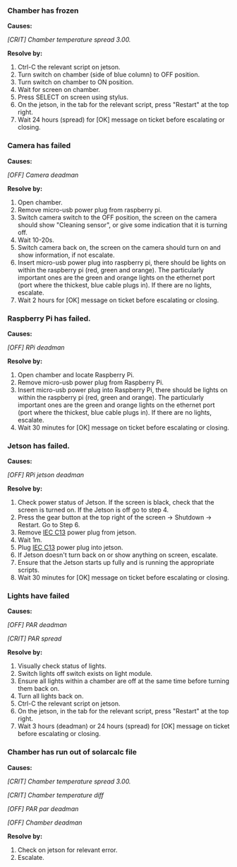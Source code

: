 ### Chamber has frozen

**Causes:**

*[CRIT] Chamber <chamber> temperature spread 3.00.*

**Resolve by:**

1. Ctrl-C the relevant script on jetson.
2. Turn switch on chamber (side of blue column) to OFF position.
3. Turn switch on chamber to ON position.
4. Wait for screen on chamber.
5. Press SELECT on screen using stylus.
6. On the jetson, in the tab for the relevant script, press "Restart" at the top right.
7. Wait 24 hours (spread) for [OK] message on ticket before escalating or closing.

### Camera has failed

**Causes:**

*[OFF] Camera <camera name> deadman*

**Resolve by:**

1. Open chamber.
2. Remove micro-usb power plug from raspberry pi.
3. Switch camera switch to the OFF position, the screen on the camera should show "Cleaning sensor", or give some indication that it is turning off.
4. Wait 10-20s.
5. Switch camera back on, the screen on the camera should turn on and show information, if not escalate.
6. Insert micro-usb power plug into raspberry pi, there should be lights on within the raspberry pi (red, green and orange). The particularly important ones are the green and orange lights on the ethernet port (port where the thickest, blue cable plugs in). If there are no lights, escalate.
7. Wait 2 hours for [OK] message on ticket before escalating or closing.

### Raspberry Pi has failed.

**Causes:**

*[OFF] RPi <chamber> deadman*

**Resolve by:**

1. Open chamber and locate Raspberry Pi.
2. Remove micro-usb power plug from Raspberry Pi.
3. Insert micro-usb power plug into Raspberry Pi, there should be lights on within the raspberry pi (red, green and orange). The particularly important ones are the green and orange lights on the ethernet port (port where the thickest, blue cable plugs in). If there are no lights, escalate.
4. Wait 30 minutes for [OK] message on ticket before escalating or closing.

### Jetson has failed.

**Causes:**

*[OFF] RPi jetson deadman*

**Resolve by:**

1. Check power status of Jetson. If the screen is black, check that the screen is turned on. If the Jetson is off go to step 4.
2. Press the gear button at the top right of the screen -> Shutdown -> Restart. Go to Step 6.
3. Remove [IEC C13](https://en.wikipedia.org/wiki/IEC_60320#C13/C14_coupler) power plug from jetson.
4. Wait 1m.
5. Plug [IEC C13](https://en.wikipedia.org/wiki/IEC_60320#C13/C14_coupler) power plug into jetson.
5. If Jetson doesn't turn back on or show anything on screen, escalate.
6. Ensure that the Jetson starts up fully and is running the appropriate scripts.
4. Wait 30 minutes for [OK] message on ticket before escalating or closing.

### Lights have failed

**Causes:**

*[OFF] PAR <chamber> deadman*

*[CRIT] PAR spread*

**Resolve by:**

1. Visually check status of lights.
2. Switch lights off switch exists on light module.
3. Ensure all lights within a chamber are off at the same time before turning them back on.
4. Turn all lights back on.
5. Ctrl-C the relevant script on jetson.
6. On the jetson, in the tab for the relevant script, press "Restart" at the top right.
7. Wait 3 hours (deadman) or 24 hours (spread) for [OK] message on ticket before escalating or closing.


### Chamber has run out of solarcalc file

**Causes:**

*[CRIT] Chamber <chamber> temperature spread 3.00.*

*[CRIT] Chamber <chamber> temperature diff*

*[OFF] PAR <chamber> par deadman*

*[OFF] Chamber <chamber> deadman*

**Resolve by:**

1. Check on jetson for relevant error.
2. Escalate.

